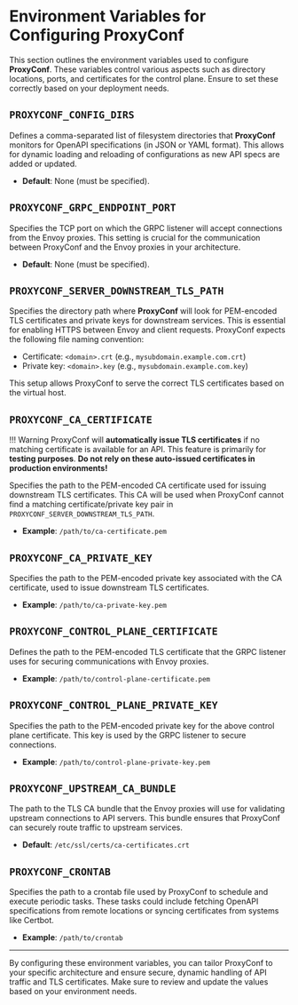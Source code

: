 
# Environment Variables for Configuring ProxyConf

This section outlines the environment variables used to configure **ProxyConf**. These variables control various aspects such as directory locations, ports, and certificates for the control plane. Ensure to set these correctly based on your deployment needs.

## `PROXYCONF_CONFIG_DIRS`

Defines a comma-separated list of filesystem directories that **ProxyConf** monitors for OpenAPI specifications (in JSON or YAML format). This allows for dynamic loading and reloading of configurations as new API specs are added or updated.  
- **Default**: None (must be specified).

## `PROXYCONF_GRPC_ENDPOINT_PORT`

Specifies the TCP port on which the GRPC listener will accept connections from the Envoy proxies. This setting is crucial for the communication between ProxyConf and the Envoy proxies in your architecture.  
- **Default**: None (must be specified).

## `PROXYCONF_SERVER_DOWNSTREAM_TLS_PATH`

Specifies the directory path where **ProxyConf** will look for PEM-encoded TLS certificates and private keys for downstream services. This is essential for enabling HTTPS between Envoy and client requests. ProxyConf expects the following file naming convention:

- Certificate: `<domain>.crt` (e.g., `mysubdomain.example.com.crt`)  
- Private key: `<domain>.key` (e.g., `mysubdomain.example.com.key`)  

This setup allows ProxyConf to serve the correct TLS certificates based on the virtual host.

## `PROXYCONF_CA_CERTIFICATE`

!!! Warning
    ProxyConf will **automatically issue TLS certificates** if no matching certificate is available for an API. This feature is primarily for **testing purposes**. **Do not rely on these auto-issued certificates in production environments!**

Specifies the path to the PEM-encoded CA certificate used for issuing downstream TLS certificates. This CA will be used when ProxyConf cannot find a matching certificate/private key pair in `PROXYCONF_SERVER_DOWNSTREAM_TLS_PATH`.

- **Example**: `/path/to/ca-certificate.pem`

## `PROXYCONF_CA_PRIVATE_KEY`

Specifies the path to the PEM-encoded private key associated with the CA certificate, used to issue downstream TLS certificates.  
- **Example**: `/path/to/ca-private-key.pem`

## `PROXYCONF_CONTROL_PLANE_CERTIFICATE`

Defines the path to the PEM-encoded TLS certificate that the GRPC listener uses for securing communications with Envoy proxies.  
- **Example**: `/path/to/control-plane-certificate.pem`

## `PROXYCONF_CONTROL_PLANE_PRIVATE_KEY`

Specifies the path to the PEM-encoded private key for the above control plane certificate. This key is used by the GRPC listener to secure connections.  
- **Example**: `/path/to/control-plane-private-key.pem`

## `PROXYCONF_UPSTREAM_CA_BUNDLE`

The path to the TLS CA bundle that the Envoy proxies will use for validating upstream connections to API servers. This bundle ensures that ProxyConf can securely route traffic to upstream services.  
- **Default**: `/etc/ssl/certs/ca-certificates.crt`

## `PROXYCONF_CRONTAB`

Specifies the path to a crontab file used by ProxyConf to schedule and execute periodic tasks. These tasks could include fetching OpenAPI specifications from remote locations or syncing certificates from systems like Certbot.  
- **Example**: `/path/to/crontab`

---

By configuring these environment variables, you can tailor ProxyConf to your specific architecture and ensure secure, dynamic handling of API traffic and TLS certificates. Make sure to review and update the values based on your environment needs.
